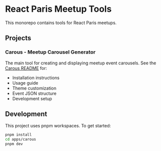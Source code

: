 # React Paris Meetup Tools

This monorepo contains tools for React Paris meetups.

## Projects

### Carous - Meetup Carousel Generator

The main tool for creating and displaying meetup event carousels. See the [Carous README](apps/carous/README.md) for:

- Installation instructions
- Usage guide
- Theme customization
- Event JSON structure
- Development setup

## Development

This project uses pnpm workspaces. To get started:

```bash
pnpm install
cd apps/carous
pnpm dev
```
